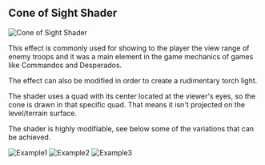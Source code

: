 ## Cone of Sight Shader

![Cone of Sight Shader](https://raw.githubusercontent.com/joscanper/unity_shaders/master/Assets/Shaders/ConeOfSight/ConeOfSight.gif)

This effect is commonly used for showing to the player the view range of enemy troops and it was a main element in the game mechanics of games like Commandos and Desperados. 

The effect can also be modified in order to create a rudimentary torch light.

The shader uses a quad with its center located at the viewer's eyes, so the cone is drawn in that specific quad. That means it isn't projected on the level/terrain surface.

The shader is highly modifiable, see below some of the variations that can be achieved.

![Example1](https://raw.githubusercontent.com/joscanper/unity_shaders/master/Assets/Shaders/ConeOfSight/Example1.jpg)
![Example2](https://raw.githubusercontent.com/joscanper/unity_shaders/master/Assets/Shaders/ConeOfSight/Example2.jpg)
![Example3](https://raw.githubusercontent.com/joscanper/unity_shaders/master/Assets/Shaders/ConeOfSight/Example3.jpg)

